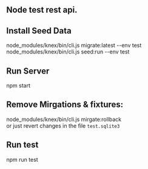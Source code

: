 ## Node test rest api.


Install Seed Data
---
node_modules/knex/bin/cli.js migrate:latest --env test
node_modules/knex/bin/cli.js seed:run --env test

Run Server
---
npm start

Remove Mirgations & fixtures:
---
node_modules/knex/bin/cli.js mirgate:rollback  
or just revert changes in the file `test.sqlite3`

Run test
---
npm run test